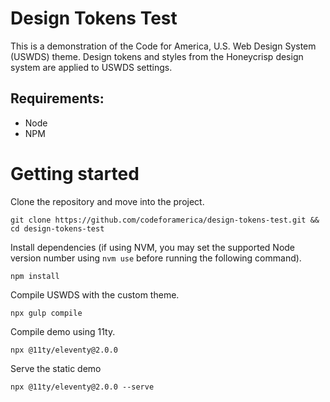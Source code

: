 # Design Tokens Test

This is a demonstration of the Code for America, U.S. Web Design System (USWDS) theme. Design tokens and styles from the Honeycrisp design system are applied to USWDS settings.

## Requirements:

* Node
* NPM

# Getting started

Clone the repository and move into the project.

```
git clone https://github.com/codeforamerica/design-tokens-test.git && cd design-tokens-test
```

Install dependencies (if using NVM, you may set the supported Node version number using `nvm use` before running the following command).

```
npm install
```

Compile USWDS with the custom theme.

```
npx gulp compile
```

Compile demo using 11ty.

```
npx @11ty/eleventy@2.0.0
```

Serve the static demo

```
npx @11ty/eleventy@2.0.0 --serve
```
